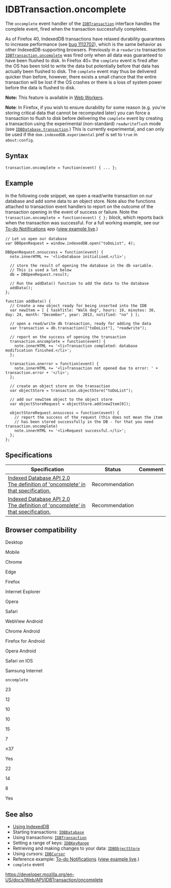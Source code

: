 IDBTransaction.oncomplete
=========================

The `oncomplete` event handler of the [`IDBTransaction`](../idbtransaction) interface handles the complete event, fired when the transaction successfully completes.

As of Firefox 40, IndexedDB transactions have relaxed durability guarantees to increase performance (see [bug 1112702](https://bugzilla.mozilla.org/show_bug.cgi?id=1112702)), which is the same behavior as other IndexedDB-supporting browsers. Previously in a `readwrite` transaction [`IDBTransaction.oncomplete`](oncomplete) was fired only when all data was guaranteed to have been flushed to disk. In Firefox 40+ the `complete` event is fired after the OS has been told to write the data but potentially before that data has actually been flushed to disk. The `complete` event may thus be delivered quicker than before, however, there exists a small chance that the entire transaction will be lost if the OS crashes or there is a loss of system power before the data is flushed to disk.

**Note:** This feature is available in [Web Workers](../web_workers_api).

**Note**: In Firefox, if you wish to ensure durability for some reason (e.g. you're storing critical data that cannot be recomputed later) you can force a transaction to flush to disk before delivering the `complete` event by creating a transaction using the experimental (non-standard) `readwriteflush` mode (see [`IDBDatabase.transaction`](../idbdatabase/transaction).) This is currently experimental, and can only be used if the `dom.indexedDB.experimental` pref is set to `true` in `about:config`.

Syntax
------

    transaction.oncomplete = function(event) { ... };

Example
-------

In the following code snippet, we open a read/write transaction on our database and add some data to an object store. Note also the functions attached to transaction event handlers to report on the outcome of the transaction opening in the event of success or failure. Note the `transaction.oncomplete = function(event) { };` block, which reports back when the transaction was successful. For a full working example, see our [To-do Notifications](https://github.com/mdn/to-do-notifications/)<span style="line-height: 1.5;"> app (</span>[view example live](https://mdn.github.io/to-do-notifications/)<span style="line-height: 1.5;">.)</span>

    // Let us open our database
    var DBOpenRequest = window.indexedDB.open("toDoList", 4);

    DBOpenRequest.onsuccess = function(event) {
      note.innerHTML += '<li>Database initialised.</li>';

      // store the result of opening the database in the db variable.
      // This is used a lot below
      db = DBOpenRequest.result;

      // Run the addData() function to add the data to the database
      addData();
    };

    function addData() {
      // Create a new object ready for being inserted into the IDB
      var newItem = [ { taskTitle: "Walk dog", hours: 19, minutes: 30, day: 24, month: "December", year: 2013, notified: "no" } ];

      // open a read/write db transaction, ready for adding the data
      var transaction = db.transaction(["toDoList"], "readwrite");

      // report on the success of opening the transaction
      transaction.oncomplete = function(event) {
        note.innerHTML += '<li>Transaction completed: database modification finished.</li>';
      };

      transaction.onerror = function(event) {
        note.innerHTML += '<li>Transaction not opened due to error: ' + transaction.error + '</li>';
      };

      // create an object store on the transaction
      var objectStore = transaction.objectStore("toDoList");

      // add our newItem object to the object store
      var objectStoreRequest = objectStore.add(newItem[0]);

      objectStoreRequest.onsuccess = function(event) {
        // report the success of the request (this does not mean the item
        // has been stored successfully in the DB - for that you need transaction.oncomplete)
        note.innerHTML += '<li>Request successful.</li>';
      };
    };

Specifications
--------------

<table><thead><tr class="header"><th>Specification</th><th>Status</th><th>Comment</th></tr></thead><tbody><tr class="odd"><td><a href="https://www.w3.org/TR/IndexedDB/#dom-idbtransaction-oncomplete">Indexed Database API 2.0<br />
<span class="small">The definition of 'oncomplete' in that specification.</span></a></td><td><span class="spec-rec">Recommendation</span></td><td></td></tr><tr class="even"><td><a href="https://www.w3.org/TR/IndexedDB/#dom-idbtransaction-oncomplete">Indexed Database API 2.0<br />
<span class="small">The definition of 'oncomplete' in that specification.</span></a></td><td><span class="spec-rec">Recommendation</span></td><td></td></tr></tbody></table>

Browser compatibility
---------------------

Desktop

Mobile

Chrome

Edge

Firefox

Internet Explorer

Opera

Safari

WebView Android

Chrome Android

Firefox for Android

Opera Android

Safari on IOS

Samsung Internet

`oncomplete`

23

12

10

10

15

7

≤37

Yes

22

14

8

Yes

See also
--------

-   [Using IndexedDB](../indexeddb_api/using_indexeddb)
-   Starting transactions: [`IDBDatabase`](../idbdatabase)
-   Using transactions: [`IDBTransaction`](../idbtransaction)
-   Setting a range of keys: [`IDBKeyRange`](../idbkeyrange)
-   Retrieving and making changes to your data: [`IDBObjectStore`](../idbobjectstore)
-   Using cursors: [`IDBCursor`](../idbcursor)
-   Reference example: [To-do Notifications](https://github.com/mdn/to-do-notifications/tree/gh-pages) ([view example live](https://mdn.github.io/to-do-notifications/).)
-   `complete` event

<a href="https://developer.mozilla.org/en-US/docs/Web/API/IDBTransaction/oncomplete" class="_attribution-link">https://developer.mozilla.org/en-US/docs/Web/API/IDBTransaction/oncomplete</a>
